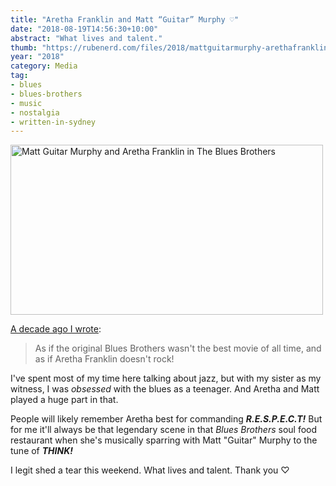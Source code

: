 ```yaml
---
title: "Aretha Franklin and Matt “Guitar” Murphy ♡"
date: "2018-08-19T14:56:30+10:00"
abstract: "What lives and talent."
thumb: "https://rubenerd.com/files/2018/mattguitarmurphy-arethafranklin@1x.jpg"
year: "2018"
category: Media
tag:
- blues
- blues-brothers
- music
- nostalgia
- written-in-sydney
---
```

<p><img src="https://rubenerd.com/files/2018/mattguitarmurphy-arethafranklin@1x.jpg" srcset="https://rubenerd.com/files/2018/mattguitarmurphy-arethafranklin@1x.jpg 1x, https://rubenerd.com/files/2018/mattguitarmurphy-arethafranklin@2x.jpg 2x" alt="Matt Guitar Murphy and Aretha Franklin in The Blues Brothers" style="width:500px; height:272px" /></p>

[A decade ago I wrote]\:

> As if the original Blues Brothers wasn't the best movie of all time, and as if Aretha Franklin doesn't rock!

I've spent most of my time here talking about jazz, but with my sister as my witness, I was *obsessed* with the blues as a teenager. And Aretha and Matt played a huge part in that.

People will likely remember Aretha best for commanding ***R.E.S.P.E.C.T!*** But for me it'll always be that legendary scene in that *Blues Brothers* soul food restaurant when she's musically sparring with Matt "Guitar" Murphy to the tune of ***THINK!***

I legit shed a tear this weekend. What lives and talent. Thank you ♡

[A decade ago I wrote]: https://rubenerd.com/do-sarcastic-girls-turn-you-off/

